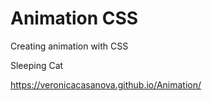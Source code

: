 # Animation CSS
 
Creating animation with CSS

Sleeping Cat

https://veronicacasanova.github.io/Animation/
